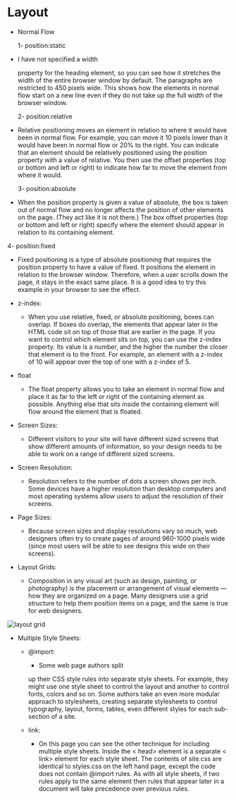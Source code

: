 # Layout

- Normal Flow

  1- position:static

- I have not specified a width

  property for the heading
  element, so you can see how it
  stretches the width of the entire
  browser window by default.
  The paragraphs are restricted
  to 450 pixels wide. This shows
  how the elements in normal flow
  start on a new line even if they
  do not take up the full width of
  the browser window.

  2- position:relative

- Relative positioning moves an
  element in relation to where it
  would have been in normal flow.
  For example, you can move it 10
  pixels lower than it would have
  been in normal flow or 20% to
  the right.
  You can indicate that an element
  should be relatively positioned
  using the position property
  with a value of relative.
  You then use the offset
  properties (top or bottom and
  left or right) to indicate how
  far to move the element from
  where it would.

  3- position:absolute

- When the position property
  is given a value of absolute,
  the box is taken out of normal
  flow and no longer affects the
  position of other elements on
  the page. (They act like it is not
  there.)
  The box offset properties (top
  or bottom and left or right)
  specify where the element
  should appear in relation to its
  containing element.

4- position:fixed

- Fixed positioning is a type
  of absolute positioning that
  requires the position property
  to have a value of fixed.
  It positions the element in
  relation to the browser window.
  Therefore, when a user scrolls
  down the page, it stays in the
  exact same place. It is a good
  idea to try this example in your
  browser to see the effect.

- z-index:

  - When you use relative, fixed, or
    absolute positioning, boxes can
    overlap. If boxes do overlap, the
    elements that appear later in the
    HTML code sit on top of those
    that are earlier in the page.
    If you want to control which
    element sits on top, you can use
    the z-index property. Its value
    is a number, and the higher the
    number the closer that element
    is to the front. For example, an
    element with a z-index of 10
    will appear over the top of one
    with a z-index of 5.

- float

  - The float property allows you
    to take an element in normal
    flow and place it as far to the
    left or right of the containing
    element as possible.
    Anything else that sits inside
    the containing element will
    flow around the element that is
    floated.

- Screen Sizes:

  - Different visitors to your site will have different sized screens that show
    different amounts of information, so your design needs to be able to
    work on a range of different sized screens.

- Screen Resolution:

  - Resolution refers to the number of dots a screen shows per inch. Some
    devices have a higher resolution than desktop computers and most
    operating systems allow users to adjust the resolution of their screens.

- Page Sizes:

  - Because screen sizes and display resolutions vary so much, web
    designers often try to create pages of around 960-1000 pixels wide
    (since most users will be able to see designs this wide on their screens).

- Layout Grids:

  - Composition in any visual art (such as design, painting, or photography)
    is the placement or arrangement of visual elements — how they are
    organized on a page. Many designers use a grid structure to help them
    position items on a page, and the same is true for web designers.

![layout grid](https://tutorialseye.com/wp-content/uploads/c4006d54efae95c71c05dc7b4a79c1d0.png)

- Multiple Style Sheets:

  - @import:

    - Some web page authors split

    up their CSS style rules into
    separate style sheets. For
    example, they might use one
    style sheet to control the layout
    and another to control fonts,
    colors and so on.
    Some authors take an even
    more modular approach
    to stylesheets, creating
    separate stylesheets to control
    typography, layout, forms,
    tables, even different styles for
    each sub-section of a site.

  - link:

    - On this page you can see the other technique for including
      multiple style sheets. Inside the
      < head> element is a separate
      < link> element for each style
      sheet.
      The contents of site.css are
      identical to styles.css on the
      left hand page, except the code
      does not contain @import rules.
      As with all style sheets, if two
      rules apply to the same element
      then rules that appear later in a
      document will take precedence
      over previous rules.
